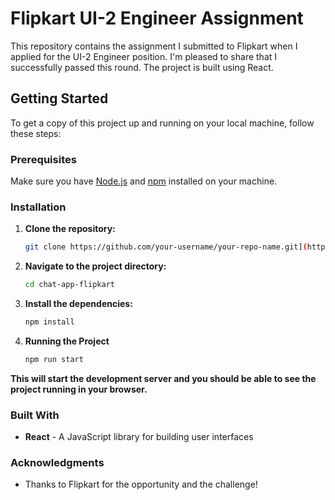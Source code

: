 # Flipkart UI-2 Engineer Assignment

This repository contains the assignment I submitted to Flipkart when I applied for the UI-2 Engineer position. I'm pleased to share that I successfully passed this round. The project is built using React.

## Getting Started

To get a copy of this project up and running on your local machine, follow these steps:

### Prerequisites

Make sure you have [Node.js](https://nodejs.org/) and [npm](https://www.npmjs.com/) installed on your machine.

### Installation

1. **Clone the repository:**

    ```bash
    git clone https://github.com/your-username/your-repo-name.git](https://github.com/YashasaveeKesarwani99/chat-app-flipkart
    ```

2. **Navigate to the project directory:**

    ```bash
    cd chat-app-flipkart
    ```

3. **Install the dependencies:**

    ```bash
    npm install
    ```

4. **Running the Project**

    ```bash
    npm run start
    ```

**This will start the development server and you should be able to see the project running in your browser.**

### Built With
- **React** - A JavaScript library for building user interfaces

### Acknowledgments
- Thanks to Flipkart for the opportunity and the challenge!

